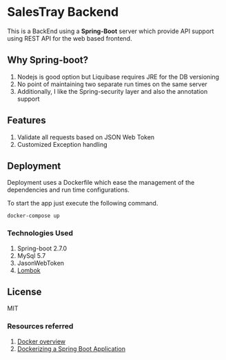 # SalesTray Backend

This is a BackEnd using a **Spring-Boot** server which provide API support using REST API for the web based frontend.

## Why Spring-boot?

1. Nodejs is good option but Liquibase requires JRE for the DB versioning
2. No point of maintaining two separate run times on the same server
3. Additionally, I like the Spring-security layer and also the annotation support

## Features

1. Validate all requests based on JSON Web Token
2. Customized Exception handling

## Deployment

Deployment uses a Dockerfile which ease the management of the dependencies and run time configurations.

To start the app just execute the following command.

`docker-compose up`

### Technologies Used

1. Spring-boot 2.7.0
2. MySql 5.7
3. JasonWebToken
4. [Lombok](https://www.baeldung.com/intro-to-project-lombok)

## License

MIT

### Resources referred

1. [Docker overview](https://docs.docker.com/get-started/overview/)
2. [Dockerizing a Spring Boot Application](https://www.baeldung.com/dockerizing-spring-boot-application)

